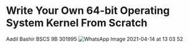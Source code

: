 # Write Your Own 64-bit Operating System Kernel From Scratch

Aadil Bashir
BSCS 9B
301995
![WhatsApp Image 2021-04-14 at 13 03 52](https://user-images.githubusercontent.com/75185703/114681630-c63b6a00-9d27-11eb-98f2-42c4d42a7af2.jpeg)







